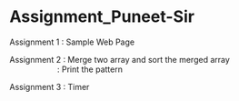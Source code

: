 # Assignment_Puneet-Sir
Assignment 1 : Sample Web Page

Assignment 2 : Merge two array and sort the merged array\
             &emsp;&emsp;&emsp;&emsp;&emsp;&emsp;: Print the pattern

Assignment 3 : Timer
                
